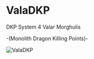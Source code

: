 # ValaDKP
DKP System 4 Valar Morghulis

-(Monolith Dragon Killing Points)-

![ValaDKP](https://s19.directupload.net/images/200121/67dhyfla.jpg)
